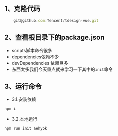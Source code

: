 

## 1、克隆代码
```javascript
    git@github.com:Tencent/tdesign-vue.git
```

## 2、查看根目录下的package.json
- scripts脚本命令很多
- dependencies依赖不少
- devDependencies 依赖巨多
- 东西太多我们今天重点就来学习一下其中的`init`命令


## 3、运行命令
- 3\.1.安装依赖
```javascript
npm i
```
- 3\.2.本地运行
```javascript
npm run init aehyok
```